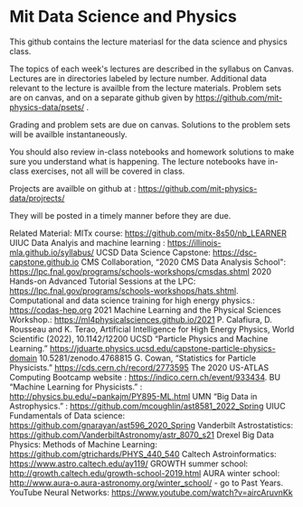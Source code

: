 # Mit Data Science and Physics 

This github contains the lecture materiasl for the data science and physics class. 

The topics of each week's lectures are described in the syllabus on Canvas. Lectures are in directories labeled by lecture number. Additional data relevant to the lecture is availble from the lecture materials. Problem sets are on canvas, and on a separate github given by https://github.com/mit-physics-data/psets/ . 

Grading and problem sets are due on canvas. Solutions to the problem sets will be availble instantaneously. 

You should also review in-class notebooks and homework solutions to make sure you understand what is happening. The lecture notebooks have in-class exercises, not all will be covered in class. 

Projects are availble on github at : 
https://github.com/mit-physics-data/projrects/

They will be posted in a timely manner before they are due. 

Related Material: 
MITx course: https://github.com/mitx-8s50/nb_LEARNER
UIUC Data Analyis and machine learning : https://illinois-mla.github.io/syllabus/
UCSD Data Science Capstone:  https://dsc-capstone.github.io
CMS Collaboration, “2020 CMS Data Analysis School": https://lpc.fnal.gov/programs/schools-workshops/cmsdas.shtml
2020 Hands-on Advanced Tutorial Sessions at the LPC: https://lpc.fnal.gov/programs/schools-workshops/hats.shtml.
Computational and data science training for high energy physics.: https://codas-hep.org
2021 Machine Learning and the Physical Sciences Workshop.: https://ml4physicalsciences.github.io/2021
P. Calafiura, D. Rousseau and K. Terao, Artificial Intelligence for High Energy Physics, World Scientific (2022), 10.1142/12200
UCSD “Particle Physics and Machine Learning.” https://jduarte.physics.ucsd.edu/capstone-particle-physics-domain 10.5281/zenodo.4768815
 G. Cowan, “Statistics for Particle Physicists.” https://cds.cern.ch/record/2773595
The 2020 US-ATLAS Computing Bootcamp website : https://indico.cern.ch/event/933434.
BU  “Machine Learning for Physicists.” : http://physics.bu.edu/~pankajm/PY895-ML.html
UMN “Big Data in Astrophysics.” : https://github.com/mcoughlin/ast8581_2022_Spring
UIUC Fundamentals of Data science: https://github.com/gnarayan/ast596_2020_Spring
Vanderbilt Astrostatistics: https://github.com/VanderbiltAstronomy/astr_8070_s21
Drexel Big Data Physics: Methods of Machine Learning: https://github.com/gtrichards/PHYS_440_540
Caltech Astroinformatics: https://www.astro.caltech.edu/ay119/
GROWTH summer school: http://growth.caltech.edu/growth-school-2019.html
AURA winter school: http://www.aura-o.aura-astronomy.org/winter_school/ - go to Past Years.
YouTube Neural Networks: https://www.youtube.com/watch?v=aircAruvnKk
